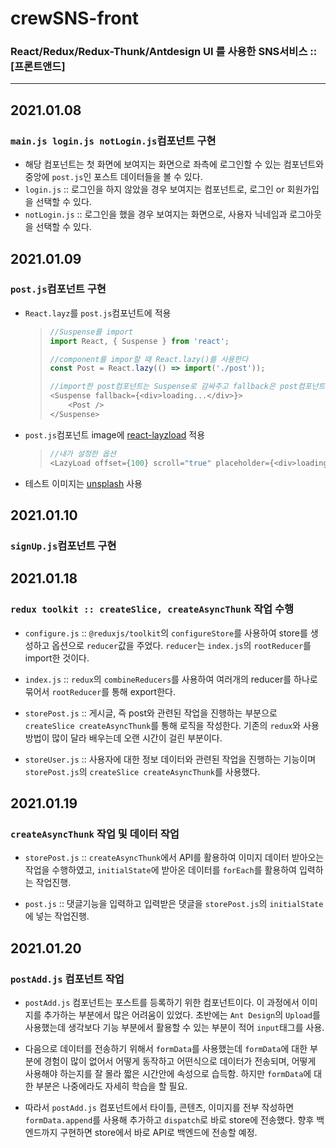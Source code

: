 # crewSNS-front
### React/Redux/Redux-Thunk/Antdesign UI 를 사용한 SNS서비스 :: [프론트앤드]
---
## 2021.01.08
### `main.js login.js notLogin.js`컴포넌트 구현
- 해당 컴포넌트는 첫 화면에 보여지는 화면으로 좌측에 로그인할 수 있는 컴포넌트와 중앙에 `post.js`인 포스트 데이터들을 볼 수 있다.
- `login.js` :: 로그인을 하지 않았을 경우 보여지는 컴포넌트로, 로그인 or 회원가입을 선택할 수 있다.
- `notLogin.js` :: 로그인을 했을 경우 보여지는 화면으로, 사용자 닉네임과 로그아웃을 선택할 수 있다.

## 2021.01.09
### `post.js`컴포넌트 구현
- `React.layz`를 `post.js`컴포넌트에 적용
  > ```javascript
  > //Suspense를 import
  > import React, { Suspense } from 'react';
  > 
  > //component를 impor할 때 React.lazy()를 사용한다
  > const Post = React.lazy(() => import('./post'));
  > 
  > //import한 post컴포넌트는 Suspense로 감싸주고 fallback은 post컴포넌트가 보여지기 전까지 보여줄 내용을 적어준다.
  > <Suspense fallback={<div>loading...</div>}>
  >     <Post />
  > </Suspense>
  > ```
- `post.js`컴포넌트 image에 [react-layzload](https://www.npmjs.com/package/react-lazyload) 적용
  >```javascript
  >//내가 설정한 옵션
  ><LazyLoad offset={100} scroll="true" placeholder={<div>loading...</div>} height="300px"></LazyLoad>
  >```
  > 
- 테스트 이미지는 [unsplash](https://unsplash.com/) 사용

## 2021.01.10
### `signUp.js`컴포넌트 구현

## 2021.01.18
### `redux toolkit :: createSlice, createAsyncThunk` 작업 수행
- `configure.js`  :: `@reduxjs/toolkit`의 `configureStore`를 사용하여 store를 생성하고 옵션으로 `reducer`값을 주었다. `reducer`는 `index.js`의 `rootReducer`를 import한 것이다.

- `index.js` :: `redux`의 `combineReducers`를 사용하여 여러개의 reducer를 하나로 묶어서 `rootReducer`를 통해 export한다.

- `storePost.js` :: 게시글, 즉 post와 관련된 작업을 진행하는 부분으로 `createSlice createAsyncThunk`를 통해 로직을 작성한다. 기존의 `redux`와 사용방법이 많이 달라 배우는데 오랜 시간이 걸린 부분이다.

- `storeUser.js` :: 사용자에 대한 정보 데이터와 관련된 작업을 진행하는 기능이며 `storePost.js`의 `createSlice createAsyncThunk`를 사용했다.

## 2021.01.19
### `createAsyncThunk` 작업 및 데이터 작업
- `storePost.js` :: `createAsyncThunk`에서 API를 활용하여 이미지 데이터 받아오는 작업을 수행하였고, `initialState`에 받아온 데이터를 `forEach`를 활용하여 입력하는 작업진행.

- `post.js` :: 댓글기능을 입력하고 입력받은 댓글을 `storePost.js`의 `initialState`에 넣는 작업진행.

## 2021.01.20
### `postAdd.js` 컴포넌트 작업
- `postAdd.js` 컴포넌트는 포스트를 등록하기 위한 컴포넌트이다. 이 과정에서 이미지를 추가하는 부분에서 많은 어려움이 있었다. 초반에는 `Ant Design`의 `Upload`를 사용했는데 생각보다 기능 부분에서 활용할 수 있는 부분이 적어 `input`태그를 사용.

- 다음으로 데이터를 전송하기 위해서 `formData`를 사용했는데 `formData`에 대한 부분에 경험이 많이 없어서 어떻게 동작하고 어떤식으로 데이터가 전송되며, 어떻게 사용해야 하는지를 잘 몰라 짧은 시간안에 속성으로 습득함. 하지만 `formData`에 대한 부분은 나중에라도 자세히 학습을 할 필요.

- 따라서 `postAdd.js` 컴포넌트에서 타이틀, 콘텐츠, 이미지를 전부 작성하면 `formData.append`를 사용해 추가하고 `dispatch`로 바로 store에 전송했다. 향후 백엔드까지 구현하면 store에서 바로 API로 백엔드에 전송할 예정.